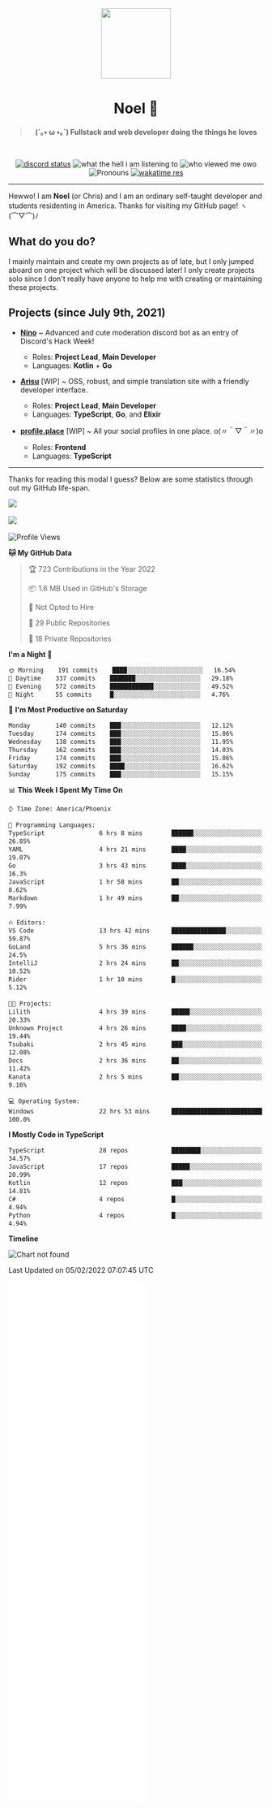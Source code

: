 <div align='center'>
  <div align='center'>
    <img
      src='https://cdn.floofy.dev/art/icons/icon_cinnamonserval.png'
      width='138'
      height='138'
    />
  </div>
  <h1>Noel 🐾</h1>
  <blockquote><strong>(´｡• ω •｡`) Fullstack and web developer doing the things he loves</strong></blockquote>

  <br />

  <a href='https://discord.com/users/280158289667555328' target='_blank'><img alt="discord status" src="https://dev.discordprofiles.me/badge/status/280158289667555328" /></a>
  <img alt="what the hell i am listening to" src="https://dev.discordprofiles.me/badge/spotify/280158289667555328" />
  <img alt="who viewed me owo" src="https://komarev.com/ghpvc/?username=auguwu" />
  <img alt='Pronouns' src='https://img.shields.io/endpoint?url=https://pronoundb.org/shields/6004d014406af11e4593a013' />
  <a href="https://wakatime.com/@auguwu" target='_blank'>
    <img alt='wakatime res' src='https://wakatime.com/badge/user/89736485-42ec-4c0f-a2f3-481db74514dc.svg' />
  </a>
</div>

<hr />

Hewwo! I am **Noel** (or Chris) and I am an ordinary self-taught developer and students residenting in America. Thanks for visiting my GitHub page! ヽ(⌒▽⌒)ﾉ

## What do you do?
I mainly maintain and create my own projects as of late, but I only jumped aboard on one project which will be discussed later! I only create projects
solo since I don't really have anyone to help me with creating or maintaining these projects.

## Projects (since July 9th, 2021)
- [**Nino**](https://nino.sh) ~ Advanced and cute moderation discord bot as an entry of Discord's Hack Week!
  - Roles: **Project Lead**, **Main Developer**
  - Languages: **Kotlin** + **Go**

- [**Arisu**](https://arisu.land) [WIP] ~ OSS, robust, and simple translation site with a friendly developer interface.
  - Roles: **Project Lead**, **Main Developer**
  - Languages: **TypeScript**, **Go**, and **Elixir**

- [**profile.place**](https://profile.place) [WIP] ~ All your social profiles in one place. o(〃＾▽＾〃)o
  - Roles: **Frontend**
  - Languages: **TypeScript**

---

Thanks for reading this modal I guess? Below are some statistics through out my GitHub life-span.

![](https://github-readme-stats.vercel.app/api?username=auguwu&count_private=true&show_icons=true&theme=gruvbox)

![](https://github-readme-stats.vercel.app/api/top-langs/?username=auguwu&layout=compact&theme=gruvbox)

<!--START_SECTION:waka-->
![Profile Views](http://img.shields.io/badge/Profile%20Views-57-blue)

**🐱 My GitHub Data** 

> 🏆 723 Contributions in the Year 2022
 > 
> 📦 1.6 MB Used in GitHub's Storage 
 > 
> 🚫 Not Opted to Hire
 > 
> 📜 29 Public Repositories 
 > 
> 🔑 18 Private Repositories  
 > 
**I'm a Night 🦉** 

```text
🌞 Morning    191 commits    ████░░░░░░░░░░░░░░░░░░░░░   16.54% 
🌆 Daytime    337 commits    ███████░░░░░░░░░░░░░░░░░░   29.18% 
🌃 Evening    572 commits    ████████████░░░░░░░░░░░░░   49.52% 
🌙 Night      55 commits     █░░░░░░░░░░░░░░░░░░░░░░░░   4.76%

```
📅 **I'm Most Productive on Saturday** 

```text
Monday       140 commits    ███░░░░░░░░░░░░░░░░░░░░░░   12.12% 
Tuesday      174 commits    ███░░░░░░░░░░░░░░░░░░░░░░   15.06% 
Wednesday    138 commits    ███░░░░░░░░░░░░░░░░░░░░░░   11.95% 
Thursday     162 commits    ███░░░░░░░░░░░░░░░░░░░░░░   14.03% 
Friday       174 commits    ███░░░░░░░░░░░░░░░░░░░░░░   15.06% 
Saturday     192 commits    ████░░░░░░░░░░░░░░░░░░░░░   16.62% 
Sunday       175 commits    ███░░░░░░░░░░░░░░░░░░░░░░   15.15%

```


📊 **This Week I Spent My Time On** 

```text
⌚︎ Time Zone: America/Phoenix

💬 Programming Languages: 
TypeScript               6 hrs 8 mins        ██████░░░░░░░░░░░░░░░░░░░   26.85% 
YAML                     4 hrs 21 mins       ████░░░░░░░░░░░░░░░░░░░░░   19.07% 
Go                       3 hrs 43 mins       ████░░░░░░░░░░░░░░░░░░░░░   16.3% 
JavaScript               1 hr 58 mins        ██░░░░░░░░░░░░░░░░░░░░░░░   8.62% 
Markdown                 1 hr 49 mins        ██░░░░░░░░░░░░░░░░░░░░░░░   7.99%

🔥 Editors: 
VS Code                  13 hrs 42 mins      ███████████████░░░░░░░░░░   59.87% 
GoLand                   5 hrs 36 mins       ██████░░░░░░░░░░░░░░░░░░░   24.5% 
IntelliJ                 2 hrs 24 mins       ██░░░░░░░░░░░░░░░░░░░░░░░   10.52% 
Rider                    1 hr 10 mins        █░░░░░░░░░░░░░░░░░░░░░░░░   5.12%

🐱‍💻 Projects: 
Lilith                   4 hrs 39 mins       █████░░░░░░░░░░░░░░░░░░░░   20.33% 
Unknown Project          4 hrs 26 mins       ████░░░░░░░░░░░░░░░░░░░░░   19.44% 
Tsubaki                  2 hrs 45 mins       ███░░░░░░░░░░░░░░░░░░░░░░   12.08% 
Docs                     2 hrs 36 mins       ██░░░░░░░░░░░░░░░░░░░░░░░   11.42% 
Kanata                   2 hrs 5 mins        ██░░░░░░░░░░░░░░░░░░░░░░░   9.16%

💻 Operating System: 
Windows                  22 hrs 53 mins      █████████████████████████   100.0%

```

**I Mostly Code in TypeScript** 

```text
TypeScript               28 repos            ████████░░░░░░░░░░░░░░░░░   34.57% 
JavaScript               17 repos            █████░░░░░░░░░░░░░░░░░░░░   20.99% 
Kotlin                   12 repos            ███░░░░░░░░░░░░░░░░░░░░░░   14.81% 
C#                       4 repos             █░░░░░░░░░░░░░░░░░░░░░░░░   4.94% 
Python                   4 repos             █░░░░░░░░░░░░░░░░░░░░░░░░   4.94%

```


**Timeline**

![Chart not found](https://raw.githubusercontent.com/auguwu/auguwu/master/charts/bar_graph.png) 


 Last Updated on 05/02/2022 07:07:45 UTC
<!--END_SECTION:waka-->

![](./github-metrics.svg)
